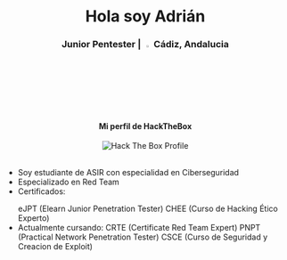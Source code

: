 <div align="center">
  <h1> Hola soy Adrián </h1>
</div>

<div align="center">
<h3> Junior Pentester | <img width="3%" src="https://user-images.githubusercontent.com/37249043/124646244-b0f05a80-de94-11eb-9779-9bbb3b0711fe.png"</p> Cádiz, Andalucia </h3> 
    <h4>Mi perfil de HackTheBox</h4>
  <a title="Hack The Box Profile" href="https://app.hackthebox.eu/profile/497437">
  </a>
<img src="http://www.hackthebox.eu/badge/image/497437" alt="Hack The Box Profile"></img>
</div>
</br>

-  Soy estudiante de ASIR con especialidad en Ciberseguridad
-  Especializado en Red Team
-  Certificados: </p>
   eJPT (Elearn Junior Penetration Tester) 
   CHEE (Curso de Hacking Ético Experto)
- Actualmente cursando:
  CRTE (Certificate Red Team Expert)
  PNPT (Practical Network Penetration Tester)
  CSCE (Curso de Seguridad y Creacion de Exploit)
